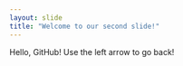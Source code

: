 ```yaml
---
layout: slide
title: "Welcome to our second slide!"
---
```

Hello, GitHub!
Use the left arrow to go back!
